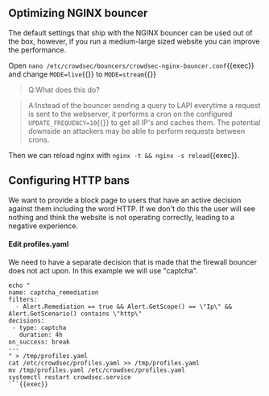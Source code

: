 ## Optimizing NGINX bouncer

The default settings that ship with the NGINX bouncer can be used out of the box, however, if you run a medium-large sized website you can improve the performance.

Open `nano /etc/crowdsec/bouncers/crowdsec-nginx-bouncer.conf`{{exec}} and change `MODE=live`{{}} to `MODE=stream`{{}}

>Q:What does this do?

>A:Instead of the bouncer sending a query to LAPI everytime a request is sent to the webserver, it performs a cron on the configured `UPDATE_FREQUENCY=10`{{}} to get all IP's and caches them. The potential downside an attackers may be able to perform requests between crons.

Then we can reload nginx with `nginx -t && nginx -s reload`{{exec}}.

## Configuring HTTP bans

We want to provide a block page to users that have an active decision against them including the word HTTP. If we don't do this the user will see nothing and think the website is not operating correctly, leading to a negative experience.

#### Edit profiles.yaml

We need to have a separate decision that is made that the firewall bouncer does not act upon. In this example we will use "captcha".

```
echo "
name: captcha_remediation
filters:
  - Alert.Remediation == true && Alert.GetScope() == \"Ip\" && Alert.GetScenario() contains \"http\"
decisions:
 - type: captcha
   duration: 4h
on_success: break
---
" > /tmp/profiles.yaml
cat /etc/crowdsec/profiles.yaml >> /tmp/profiles.yaml
mv /tmp/profiles.yaml /etc/crowdsec/profiles.yaml
systemctl restart crowdsec.service
```{{exec}}
